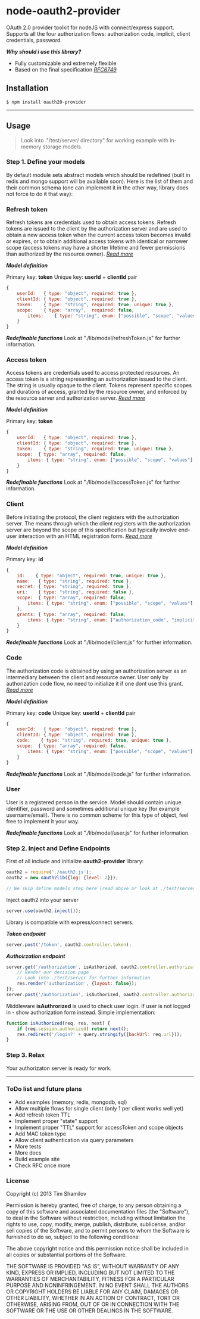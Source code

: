 node-oauth2-provider
==================

OAuth 2.0 provider toolkit for nodeJS with connect/express support. Supports all the four authorization flows: authorization code, implicit, client credentials, password.

___Why should i use this library?___

- Fully customizable and extremely flexible
- Based on the final specification *[RFC6749](http://tools.ietf.org/html/rfc6749 "The OAuth 2.0 Authorization Framework Specification")*

## Installation ##

    $ npm install oauth20-provider

---------------------------------------

## Usage ##

> Look into ."/test/server/ directory" for working example with in-memory storage models.

### Step 1. Define your models ###

By default module sets abstract models which should be redefined (built in redis and mongo support wiil be available soon). Here is the list of them and their common schema (one can implement it in the other way, library does not force to do it that way):

### Refresh token ###

Refresh tokens are credentials used to obtain access tokens.  Refresh tokens are issued to the client by the authorization server and are used to obtain a new access token when the current access token becomes invalid or expires, or to obtain additional access tokens with identical or narrower scope (access tokens may have a shorter lifetime and fewer permissions than authorized by the resource owner). *[Read more](http://tools.ietf.org/html/rfc6749#section-1.5)*

___Model definition___

Primary key: **token**
Unique key: **userId** + **clientId** pair
```js
{
    userId:   { type: "object", required: true },
    clientId: { type: "object", required: true },
    token:    { type: "string", required: true, unique: true },
    scope:    { type: "array",  required: false,
        items:    { type: "string", enum: ["possible", "scope", "values"] }
    }
}
```

___Redefinable functions___
Look at "./lib/model/refreshToken.js" for further information.

### Access token ###

Access tokens are credentials used to access protected resources.  An access token is a string representing an authorization issued to the client.  The string is usually opaque to the client.  Tokens represent specific scopes and durations of access, granted by the resource owner, and enforced by the resource server and authorization server. *[Read more](http://tools.ietf.org/html/rfc6749#section-1.4)*

___Model definition___

Primary key: **token**
```js
{
    userId:   { type: "object", required: true },
    clientId: { type: "object", required: true },
    token:    { type: "string", required: true, unique: true },
    scope:  { type: "array", required: false,
        items: { type: "string", enum: ["possible", "scope", "values"] },
    }
}
```

___Redefinable functions___
Look at "./lib/model/accessToken.js" for further information.

### Client ###

Before initiating the protocol, the client registers with the authorization server.  The means through which the client registers with the authorization server are beyond the scope of this specification but typically involve end-user interaction with an HTML registration form. *[Read more](http://tools.ietf.org/html/rfc6749#section-2)*

___Model definition___

Primary key: **id**
```js
{
    id:    { type: "object", required: true, unique: true },
    name:   { type: "string", required: true },
    secret: { type: "string", required: true },
    uri:    { type: "string", required: false },
    scope:  { type: "array", required: false,
        items: { type: "string", enum: ["possible", "scope", "values"] },
    },
    grants: { type: "array", required: false,
        items: { type: "string", enum: ["authorization_code", "implicit", "password", "client_credentials"] }
    }
}
```

___Redefinable functions___
Look at "./lib/model/client.js" for further information.

### Code ###

The authorization code is obtained by using an authorization server as an intermediary between the client and resource owner. User only by authorization code flow, no need to initialize it if one dont use this grant. *[Read more](http://tools.ietf.org/html/rfc6749#section-1.3.1)*

___Model definition___

Primary key: **code**
Unique key: **userId** + **clientId** pair
```js
{
    userId:   { type: "object", required: true },
    clientId: { type: "object", required: true },
    code:    { type: "string", required: true, unique: true },
    scope:  { type: "array", required: false,
        items: { type: "string", enum: ["possible", "scope", "values"] },
    }
}
```

___Redefinable functions___
Look at "./lib/model/code.js" for further information.

### User ###

User is a registered person in the service. Model should contain unique identifier, password and sometimes additional unique key (for example username/email). There is no common scheme for this type of object, feel free to implement it your way.

___Redefinable functions___
Look at "./lib/model/user.js" for further information.

### Step 2. Inject and Define Endpoints ###

First of all include and initialize **oauth2-provider** library:
```js
oauth2 = require('./oauth2.js');
oauth2 = new oauth2lib({log: {level: 2}});

// We skip define models step here (read above or look at ./test/server/oauth2.js for information)
```

Inject oauth2 into your server
```js
server.use(oauth2.inject());
```

Library is compatible with express/connect servers.

___Token endpoint___

```js
server.post('/token', oauth2.controller.token);
```

___Authoirzation endpoint___

```js
server.get('/authorization', isAuthorized, oauth2.controller.authorization, function(req, res) {
    // Render our decision page
    // Look into ./test/server for further information
    res.render('authorization', {layout: false});
});
server.post('/authorization', isAuthorized, oauth2.controller.authorization);
```

Middleware **isAuthrorized** is used to check user login. If user is not logged in - show authorization form instead. Simple implementation:

```js
function isAuthorized(req, res, next) {
    if (req.session.authorized) return next();
    res.redirect('/login?' + query.stringify({backUrl: req.url}));
}
```

### Step 3. Relax ###

Your authorizaton server is ready for work.

---------------------------------------

### ToDo list and future plans ###

- Add examples (memory, redis, mongodb, sql)
- Allow multiple flows for single client (only 1 per client works well yet)
- Add refresh token TTL
- Implement proper "state" support
- Implement proper "TTL" support for accessToken and scope objects
- Add MAC token type
- Allow client authentication via query parameters
- More tests
- More docs
- Build example site
- Check RFC once more

### License ###

Copyright (c) 2013 Tim Shamilov

Permission is hereby granted, free of charge, to any person obtaining a copy of this software and associated documentation files (the "Software"), to deal in the Software without restriction, including without limitation the rights to use, copy, modify, merge, publish, distribute, sublicense, and/or sell copies of the Software, and to permit persons to whom the Software is furnished to do so, subject to the following conditions:

The above copyright notice and this permission notice shall be included in all copies or substantial portions of the Software.

THE SOFTWARE IS PROVIDED "AS IS", WITHOUT WARRANTY OF ANY KIND, EXPRESS OR IMPLIED, INCLUDING BUT NOT LIMITED TO THE WARRANTIES OF MERCHANTABILITY, FITNESS FOR A PARTICULAR PURPOSE AND NONINFRINGEMENT. IN NO EVENT SHALL THE AUTHORS OR COPYRIGHT HOLDERS BE LIABLE FOR ANY CLAIM, DAMAGES OR OTHER LIABILITY, WHETHER IN AN ACTION OF CONTRACT, TORT OR OTHERWISE, ARISING FROM, OUT OF OR IN CONNECTION WITH THE SOFTWARE OR THE USE OR OTHER DEALINGS IN THE SOFTWARE.